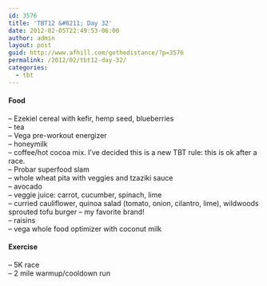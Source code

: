 ```yaml
---
id: 3576
title: 'TBT12 &#8211; Day 32'
date: 2012-02-05T22:49:53-06:00
author: admin
layout: post
guid: http://www.afhill.com/gothedistance/?p=3576
permalink: /2012/02/tbt12-day-32/
categories:
  - tbt
---
```

#### Food

&#8211; Ezekiel cereal with kefir, hemp seed, blueberries  
&#8211; tea  
&#8211; Vega pre-workout energizer  
&#8211; honeymilk  
&#8211; coffee/hot cocoa mix. I&#8217;ve decided this is a new TBT rule: this is ok after a race.  
&#8211; Probar superfood slam  
&#8211; whole wheat pita with veggies and tzaziki sauce  
&#8211; avocado  
&#8211; veggie juice: carrot, cucumber, spinach, lime  
&#8211; curried cauliflower, quinoa salad (tomato, onion, cilantro, lime), wildwoods sprouted tofu burger &#8211; my favorite brand!  
&#8211; raisins  
&#8211; vega whole food optimizer with coconut milk

#### Exercise

&#8211; 5K race  
&#8211; 2 mile warmup/cooldown run